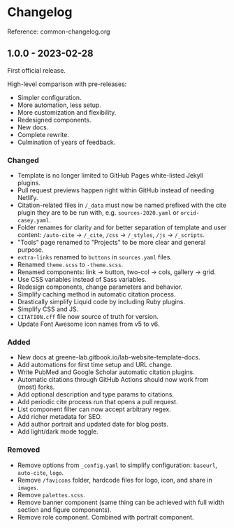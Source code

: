# Changelog

Reference: common-changelog.org

## 1.0.0 - 2023-02-28

First official release.

High-level comparison with pre-releases:

- Simpler configuration.
- More automation, less setup.
- More customization and flexibility.
- Redesigned components.
- New docs.
- Complete rewrite.
- Culmination of years of feedback.

### Changed

- Template is no longer limited to GitHub Pages white-listed Jekyll plugins.
- Pull request previews happen right within GitHub instead of needing Netlify.
- Citation-related files in `/_data` must now be named prefixed with the cite plugin they are to be run with, e.g. `sources-2020.yaml` or `orcid-casey.yaml`.
- Folder renames for clarity and for better separation of template and user content: `/auto-cite` → `/_cite`, `/css` → `/_styles`, `/js` → `/_scripts`.
- "Tools" page renamed to "Projects" to be more clear and general purpose.
- `extra-links` renamed to `buttons` in `sources.yaml` files.
- Renamed `theme.scss` to `-theme.scss`.
- Renamed components: link → button, two-col → cols, gallery → grid.
- Use CSS variables instead of Sass variables.
- Redesign components, change parameters and behavior.
- Simplify caching method in automatic citation process.
- Drastically simplify Liquid code by including Ruby plugins.
- Simplify CSS and JS.
- `CITATION.cff` file now source of truth for version.
- Update Font Awesome icon names from v5 to v6.

### Added

- New docs at greene-lab.gitbook.io/lab-website-template-docs.
- Add automations for first time setup and URL change.
- Write PubMed and Google Scholar automatic citation plugins.
- Automatic citations through GitHub Actions should now work from (most) forks.
- Add optional description and type params to citations.
- Add periodic cite process run that opens a pull request.
- List component filter can now accept arbitrary regex.
- Add richer metadata for SEO.
- Add author portrait and updated date for blog posts.
- Add light/dark mode toggle.

### Removed

- Remove options from `_config.yaml` to simplify configuration: `baseurl`, `auto-cite`, `logo`.
- Remove `/favicons` folder, hardcode files for logo, icon, and share in `images`.
- Remove `palettes.scss`.
- Remove banner component (same thing can be achieved with full width section and figure components).
- Remove role component. Combined with portrait component.

